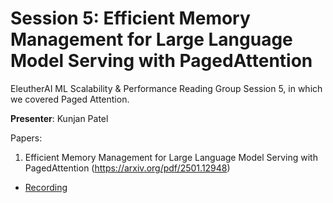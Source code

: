 # Session 5: Efficient Memory Management for Large Language Model Serving with PagedAttention

EleutherAI ML Scalability & Performance Reading Group Session 5, in which we covered Paged Attention.

**Presenter**: Kunjan Patel

Papers:
1. Efficient Memory Management for Large Language Model Serving with PagedAttention (https://arxiv.org/pdf/2501.12948)

- [Recording](https://www.youtube.com/watch?v=ClUD1XokM_A)
